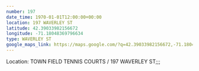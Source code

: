 ```yaml
---
number: 197
date_time: 1970-01-01T12:00:00+00:00
location: 197 WAVERLEY ST
latitude: 42.39033982156672
longitude: -71.18048369796634
type: WAVERLEY ST
google_maps_link: https://maps.google.com/?q=42.39033982156672,-71.18048369796634
---
```


Location: TOWN FIELD TENNIS COURTS / 197 WAVERLEY ST;;;
